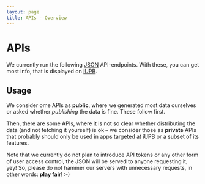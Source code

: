 ```yaml
---
layout: page
title: APIs - Overview
---
```


APIs
====

We currently run the following [JSON](http://simple.wikipedia.org/wiki/JSON) API-endpoints. With these, you can get most info, that is displayed on [iUPB](http://www.i-upb.de).

Usage
-----

We consider ome APIs as **public**, where we generated most data ourselves or asked whether _publishing_ the data is fine. These follow first. 

Then, there are some APIs, where it is not so clear whether distributing the data (and not fetching it yourself) is ok – we consider those as **private** APIs that probably should only be used in apps targeted at iUPB or a subset of its features.

Note that we currently do not plan to introduce API tokens or any other form of user access control, the JSON will be served to anyone requesting it, yey! So, please do not hammer our servers with unnecessary requests, in other words: **play fair**! :-) 